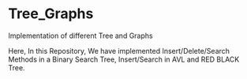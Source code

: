 # Tree_Graphs
Implementation of different Tree and Graphs

Here, In this Repository, We have implemented Insert/Delete/Search Methods in a Binary Search Tree, Insert/Search in AVL and RED BLACK Tree.
